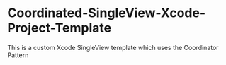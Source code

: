 # Coordinated-SingleView-Xcode-Project-Template
This is a custom Xcode SingleView template which uses the Coordinator Pattern
